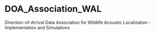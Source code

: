 # DOA_Association_WAL
Direction-of-Arrival Data Association for Wildlife Acoustic Localization - Implementation and Simulations
